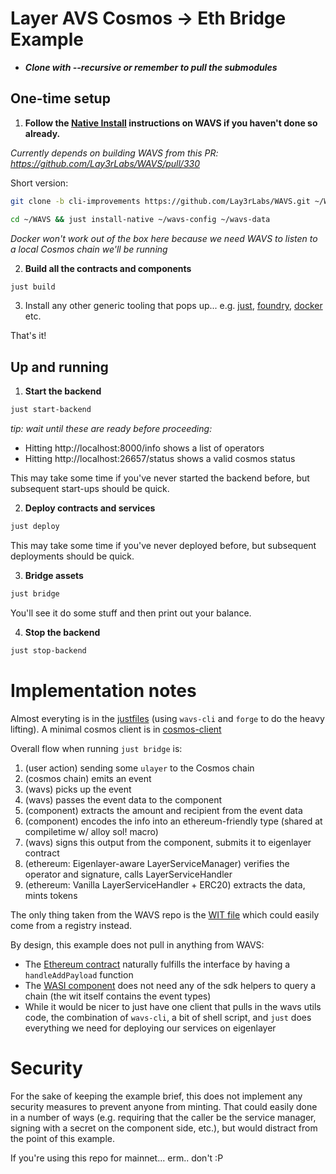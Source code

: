 # Layer AVS Cosmos -> Eth Bridge Example

* _**Clone with --recursive or remember to pull the submodules**_


## One-time setup

1. **Follow the [Native Install](https://github.com/Lay3rLabs/WAVS/blob/main/docs/QUICKSTART.md#running-natively) instructions on WAVS if you haven't done so already.**

 _Currently depends on building WAVS from this PR: https://github.com/Lay3rLabs/WAVS/pull/330_

Short version:

```bash
git clone -b cli-improvements https://github.com/Lay3rLabs/WAVS.git ~/WAVS

cd ~/WAVS && just install-native ~/wavs-config ~/wavs-data
```

_Docker won't work out of the box here because we need WAVS to listen to a local Cosmos chain we'll be running_

2. **Build all the contracts and components**

```bash
just build
```

3. Install any other generic tooling that pops up... e.g. [just](https://github.com/casey/just), [foundry](https://book.getfoundry.sh/getting-started/installation), [docker](https://www.docker.com/) etc.

That's it!

## Up and running

1. **Start the backend**

```bash
just start-backend
```

_tip: wait until these are ready before proceeding:_

- Hitting http://localhost:8000/info shows a list of operators
- Hitting http://localhost:26657/status shows a valid cosmos status 

This may take some time if you've never started the backend before, but subsequent start-ups should be quick.

2. **Deploy contracts and services**

```bash
just deploy
```

This may take some time if you've never deployed before, but subsequent deployments should be quick.

3. **Bridge assets**

```bash
just bridge
```

You'll see it do some stuff and then print out your balance. 

4. **Stop the backend**

```bash
just stop-backend
```

# Implementation notes

Almost everyting is in the [justfiles](justfiles) (using `wavs-cli` and `forge` to do the heavy lifting).
A minimal cosmos client is in [cosmos-client](cosmos-client)

Overall flow when running `just bridge` is:

1. (user action) sending some `ulayer` to the Cosmos chain
2. (cosmos chain) emits an event
3. (wavs) picks up the event
4. (wavs) passes the event data to the component
5. (component) extracts the amount and recipient from the event data
6. (component) encodes the info into an ethereum-friendly type (shared at compiletime w/ alloy sol! macro)
7. (wavs) signs this output from the component, submits it to eigenlayer contract
8. (ethereum: Eigenlayer-aware LayerServiceManager) verifies the operator and signature, calls LayerServiceHandler
9. (ethereum: Vanilla LayerServiceHandler + ERC20) extracts the data, mints tokens

The only thing taken from the WAVS repo is the [WIT file](./component/wit/lay3r_avs@0.3.0.wit) which could easily come from a registry instead.

By design, this example does not pull in anything from WAVS: 

- The [Ethereum contract](./contracts/solidity/Submit.sol) naturally fulfills the interface by having a `handleAddPayload` function
- The [WASI component](./component/src/lib.rs) does not need any of the sdk helpers to query a chain (the wit itself contains the event types)
- While it would be nicer to just have one client that pulls in the wavs utils code, the combination of `wavs-cli`, a bit of shell script, and `just` does everything we need for deploying our services on eigenlayer

# Security

For the sake of keeping the example brief, this does not implement any security measures to prevent anyone from minting. That could easily done in a number of ways (e.g. requiring that the caller be the service manager, signing with a secret on the component side, etc.), but would distract from the point of this example.

If you're using this repo for mainnet... erm.. don't :P